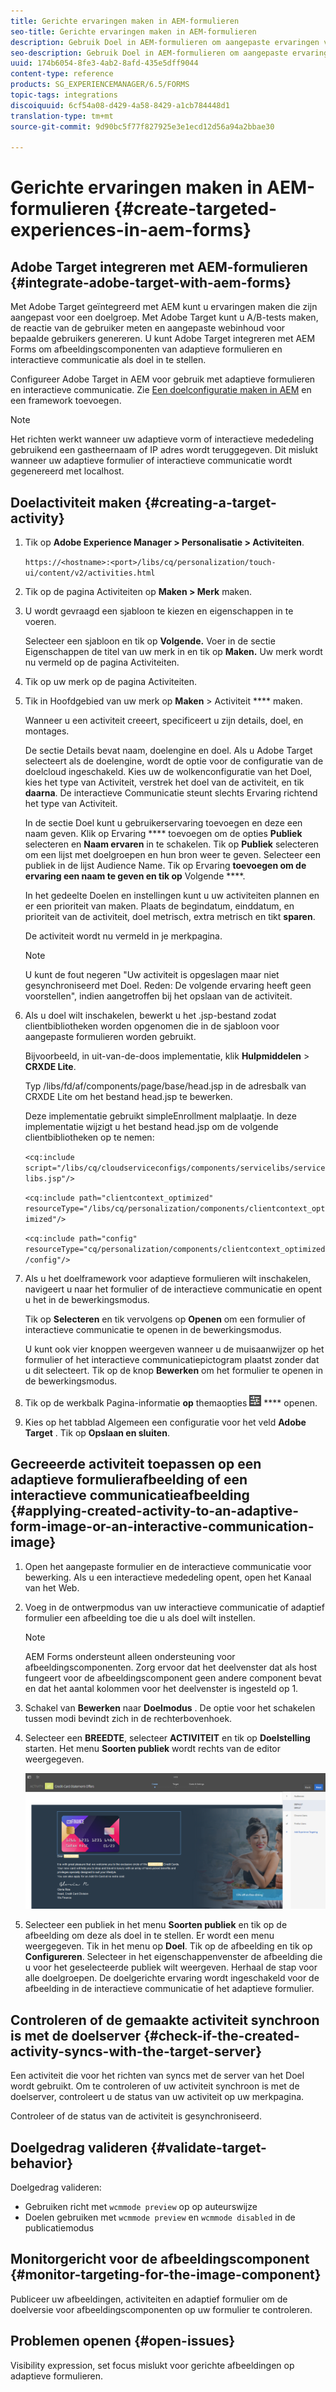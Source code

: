 ```yaml
---
title: Gerichte ervaringen maken in AEM-formulieren
seo-title: Gerichte ervaringen maken in AEM-formulieren
description: Gebruik Doel in AEM-formulieren om aangepaste ervaringen voor beoogde klanten te maken.
seo-description: Gebruik Doel in AEM-formulieren om aangepaste ervaringen voor beoogde klanten te maken.
uuid: 174b6054-8fe3-4ab2-8afd-435e5dff9044
content-type: reference
products: SG_EXPERIENCEMANAGER/6.5/FORMS
topic-tags: integrations
discoiquuid: 6cf54a08-d429-4a58-8429-a1cb784448d1
translation-type: tm+mt
source-git-commit: 9d90bc5f77f827925e3e1ecd12d56a94a2bbae30

---
```



# Gerichte ervaringen maken in AEM-formulieren {#create-targeted-experiences-in-aem-forms}

## Adobe Target integreren met AEM-formulieren {#integrate-adobe-target-with-aem-forms}

Met Adobe Target geïntegreerd met AEM kunt u ervaringen maken die zijn aangepast voor een doelgroep. Met Adobe Target kunt u A/B-tests maken, de reactie van de gebruiker meten en aangepaste webinhoud voor bepaalde gebruikers genereren. U kunt Adobe Target integreren met AEM Forms om afbeeldingscomponenten van adaptieve formulieren en interactieve communicatie als doel in te stellen.

Configureer Adobe Target in AEM voor gebruik met adaptieve formulieren en interactieve communicatie. Zie [Een doelconfiguratie maken in AEM](/help/sites-administering/target.md) en een framework [](/help/sites-administering/target.md)toevoegen.

>[!NOTE]
>
>Het richten werkt wanneer uw adaptieve vorm of interactieve mededeling gebruikend een gastheernaam of IP adres wordt teruggegeven. Dit mislukt wanneer uw adaptieve formulier of interactieve communicatie wordt gegenereerd met localhost.

## Doelactiviteit maken {#creating-a-target-activity}

1. Tik op **Adobe Experience Manager > Personalisatie > Activiteiten**.

   `https://<hostname>:<port>/libs/cq/personalization/touch-ui/content/v2/activities.html`

1. Tik op de pagina Activiteiten op **Maken > Merk** maken.
1. U wordt gevraagd een sjabloon te kiezen en eigenschappen in te voeren.

   Selecteer een sjabloon en tik op **Volgende.** Voer in de sectie Eigenschappen de titel van uw merk in en tik op **Maken.**
Uw merk wordt nu vermeld op de pagina Activiteiten.

1. Tik op uw merk op de pagina Activiteiten.
1. Tik in Hoofdgebied van uw merk op **Maken** > Activiteit **** maken.

   Wanneer u een activiteit creeert, specificeert u zijn details, doel, en montages.

   De sectie Details bevat naam, doelengine en doel. Als u Adobe Target selecteert als de doelengine, wordt de optie voor de configuratie van de doelcloud ingeschakeld. Kies uw de wolkenconfiguratie van het Doel, kies het type van Activiteit, verstrek het doel van de activiteit, en tik **daarna**. De interactieve Communicatie steunt slechts Ervaring richtend het type van Activiteit.

   In de sectie Doel kunt u gebruikerservaring toevoegen en deze een naam geven. Klik op Ervaring **** toevoegen om de opties **Publiek** selecteren en **Naam ervaren** in te schakelen. Tik op **Publiek** selecteren om een lijst met doelgroepen en hun bron weer te geven. Selecteer een publiek in de lijst Audience Name. Tik op Ervaring **toevoegen om de ervaring een naam te geven en tik op** Volgende ****.

   In het gedeelte Doelen en instellingen kunt u uw activiteiten plannen en er een prioriteit van maken. Plaats de begindatum, einddatum, en prioriteit van de activiteit, doel metrisch, extra metrisch en tikt **sparen**.

   De activiteit wordt nu vermeld in je merkpagina.

   >[!NOTE]
   >
   >U kunt de fout negeren &quot;Uw activiteit is opgeslagen maar niet gesynchroniseerd met Doel. Reden: De volgende ervaring heeft geen voorstellen&quot;, indien aangetroffen bij het opslaan van de activiteit.

1. Als u doel wilt inschakelen, bewerkt u het .jsp-bestand zodat clientbibliotheken worden opgenomen die in de sjabloon voor aangepaste formulieren worden gebruikt.

   Bijvoorbeeld, in uit-van-de-doos implementatie, klik **Hulpmiddelen** > **CRXDE Lite**.

   Typ /libs/fd/af/components/page/base/head.jsp in de adresbalk van CRXDE Lite om het bestand head.jsp te bewerken.

   Deze implementatie gebruikt simpleEnrollment malplaatje. In deze implementatie wijzigt u het bestand head.jsp om de volgende clientbibliotheken op te nemen:

   `<cq:include script="/libs/cq/cloudserviceconfigs/components/servicelibs/servicelibs.jsp"/>`

   `<cq:include path="clientcontext_optimized" resourceType="/libs/cq/personalization/components/clientcontext_optimized"/>`

   `<cq:include path="config" resourceType="cq/personalization/components/clientcontext_optimized/config"/>`

1. Als u het doelframework voor adaptieve formulieren wilt inschakelen, navigeert u naar het formulier of de interactieve communicatie en opent u het in de bewerkingsmodus.

   Tik op **Selecteren** en tik vervolgens op **Openen** om een formulier of interactieve communicatie te openen in de bewerkingsmodus.

   U kunt ook vier knoppen weergeven wanneer u de muisaanwijzer op het formulier of het interactieve communicatiepictogram plaatst zonder dat u dit selecteert. Tik op de knop **Bewerken** om het formulier te openen in de bewerkingsmodus.

1. Tik op de werkbalk Pagina-informatie **op** themaopties ![> Eigenschappen](assets/theme-options.png) **** openen.
1. Kies op het tabblad Algemeen een configuratie voor het veld **Adobe Target** . Tik op **Opslaan en sluiten**.

## Gecreeerde activiteit toepassen op een adaptieve formulierafbeelding of een interactieve communicatieafbeelding {#applying-created-activity-to-an-adaptive-form-image-or-an-interactive-communication-image}

1. Open het aangepaste formulier en de interactieve communicatie voor bewerking. Als u een interactieve mededeling opent, open het Kanaal van het Web.

1. Voeg in de ontwerpmodus van uw interactieve communicatie of adaptief formulier een afbeelding toe die u als doel wilt instellen.

   >[!NOTE]
   >
   >AEM Forms ondersteunt alleen ondersteuning voor afbeeldingscomponenten. Zorg ervoor dat het deelvenster dat als host fungeert voor de afbeeldingscomponent geen andere component bevat en dat het aantal kolommen voor het deelvenster is ingesteld op 1.

1. Schakel van **Bewerken** naar **Doelmodus** . De optie voor het schakelen tussen modi bevindt zich in de rechterbovenhoek.
1. Selecteer een **BREEDTE**, selecteer **ACTIVITEIT** en tik op **Doelstelling** starten. Het menu **Soorten publiek** wordt rechts van de editor weergegeven.

   ![gericht](assets/targeting-menu.png)

1. Selecteer een publiek in het menu **Soorten publiek** en tik op de afbeelding om deze als doel in te stellen. Er wordt een menu weergegeven. Tik in het menu op **Doel**. Tik op de afbeelding en tik op **Configureren**. Selecteer in het eigenschappenvenster de afbeelding die u voor het geselecteerde publiek wilt weergeven. Herhaal de stap voor alle doelgroepen. De doelgerichte ervaring wordt ingeschakeld voor de afbeelding in de interactieve communicatie of het adaptieve formulier.

## Controleren of de gemaakte activiteit synchroon is met de doelserver {#check-if-the-created-activity-syncs-with-the-target-server}

Een activiteit die voor het richten van syncs met de server van het Doel wordt gebruikt. Om te controleren of uw activiteit synchroon is met de doelserver, controleert u de status van uw activiteit op uw merkpagina.

Controleer of de status van de activiteit is gesynchroniseerd.

## Doelgedrag valideren {#validate-target-behavior}

Doelgedrag valideren:

* Gebruiken richt met `wcmmode preview` op op auteurswijze
* Doelen gebruiken met `wcmmode preview` en `wcmmode disabled` in de publicatiemodus

## Monitorgericht voor de afbeeldingscomponent {#monitor-targeting-for-the-image-component}

Publiceer uw afbeeldingen, activiteiten en adaptief formulier om de doelversie voor afbeeldingscomponenten op uw formulier te controleren.

## Problemen openen {#open-issues}

Visibility expression, set focus mislukt voor gerichte afbeeldingen op adaptieve formulieren.
